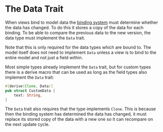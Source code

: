 # The Data Trait

When views bind to model data the [binding system](../binding/binding.md) must determine whether the data has changed. To do this it stores a copy of the data for each binding. To be able to compare the previous data to the new version, the data type must implement the `Data` trait.

Note that this is only required for the data types which are bound to. The model itself does not need to implement `Data` unless a view is to bind to the entire model and not just a field within.

Most simple types already implement the `Data` trait, but for custom types there is a derive macro that can be used as long as the field types also implement the `Data` trait:

```rust
#[derive(Clone, Data)]
pub struct CustomData {
    text: String,
} 
```
The `Data` trait also requires that the type implements `Clone`. This is because then the binding system has determined the data has changed, it must replace its stored copy of the data with a new one so it can recompare on the next update cycle.

